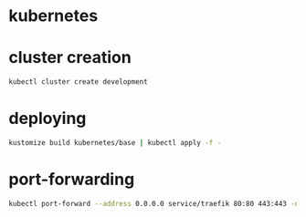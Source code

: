 # kubernetes

# cluster creation

```bash
kubectl cluster create development
```

# deploying

```bash
kustomize build kubernetes/base | kubectl apply -f -
```

# port-forwarding

```bash
kubectl port-forward --address 0.0.0.0 service/traefik 80:80 443:443 -n kube-system
```